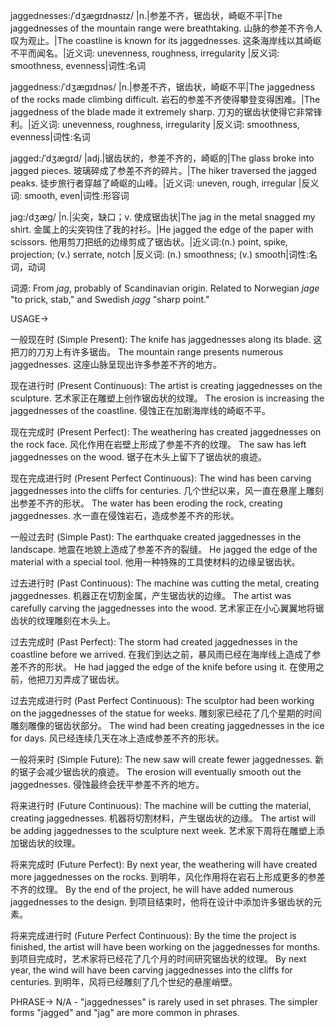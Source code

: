 jaggednesses:/ˈdʒæɡɪdnəsɪz/
|n.|参差不齐，锯齿状，崎岖不平|The jaggednesses of the mountain range were breathtaking. 山脉的参差不齐令人叹为观止。|The coastline is known for its jaggednesses. 这条海岸线以其崎岖不平而闻名。|近义词: unevenness, roughness, irregularity |反义词: smoothness, evenness|词性:名词

jaggedness:/ˈdʒæɡɪdnəs/
|n.|参差不齐，锯齿状，崎岖不平|The jaggedness of the rocks made climbing difficult. 岩石的参差不齐使得攀登变得困难。|The jaggedness of the blade made it extremely sharp. 刀刃的锯齿状使得它非常锋利。|近义词: unevenness, roughness, irregularity |反义词: smoothness, evenness|词性:名词

jagged:/ˈdʒæɡɪd/
|adj.|锯齿状的，参差不齐的，崎岖的|The glass broke into jagged pieces. 玻璃碎成了参差不齐的碎片。|The hiker traversed the jagged peaks. 徒步旅行者穿越了崎岖的山峰。|近义词: uneven, rough, irregular |反义词: smooth, even|词性:形容词

jag:/dʒæɡ/
|n.|尖突，缺口；v. 使成锯齿状|The jag in the metal snagged my shirt. 金属上的尖突钩住了我的衬衫。|He jagged the edge of the paper with scissors. 他用剪刀把纸的边缘剪成了锯齿状。|近义词:(n.) point, spike, projection; (v.) serrate, notch |反义词: (n.) smoothness; (v.) smooth|词性:名词，动词


词源:  From *jag*, probably of Scandinavian origin.  Related to Norwegian *jage* "to prick, stab," and Swedish *jagg* "sharp point."

USAGE->

一般现在时 (Simple Present):
The knife has jaggednesses along its blade. 这把刀的刀刃上有许多锯齿。
The mountain range presents numerous jaggednesses. 这座山脉呈现出许多参差不齐的地方。


现在进行时 (Present Continuous):
The artist is creating jaggednesses on the sculpture. 艺术家正在雕塑上创作锯齿状的纹理。
The erosion is increasing the jaggednesses of the coastline.  侵蚀正在加剧海岸线的崎岖不平。


现在完成时 (Present Perfect):
The weathering has created jaggednesses on the rock face.  风化作用在岩壁上形成了参差不齐的纹理。
The saw has left jaggednesses on the wood. 锯子在木头上留下了锯齿状的痕迹。


现在完成进行时 (Present Perfect Continuous):
The wind has been carving jaggednesses into the cliffs for centuries.  几个世纪以来，风一直在悬崖上雕刻出参差不齐的形状。
The water has been eroding the rock, creating jaggednesses. 水一直在侵蚀岩石，造成参差不齐的形状。


一般过去时 (Simple Past):
The earthquake created jaggednesses in the landscape.  地震在地貌上造成了参差不齐的裂缝。
He jagged the edge of the material with a special tool. 他用一种特殊的工具使材料的边缘呈锯齿状。


过去进行时 (Past Continuous):
The machine was cutting the metal, creating jaggednesses. 机器正在切割金属，产生锯齿状的边缘。
The artist was carefully carving the jaggednesses into the wood. 艺术家正在小心翼翼地将锯齿状的纹理雕刻在木头上。


过去完成时 (Past Perfect):
The storm had created jaggednesses in the coastline before we arrived. 在我们到达之前，暴风雨已经在海岸线上造成了参差不齐的形状。
He had jagged the edge of the knife before using it. 在使用之前，他把刀刃弄成了锯齿状。


过去完成进行时 (Past Perfect Continuous):
The sculptor had been working on the jaggednesses of the statue for weeks.  雕刻家已经花了几个星期的时间雕刻雕像的锯齿状部分。
The wind had been creating jaggednesses in the ice for days.  风已经连续几天在冰上造成参差不齐的形状。



一般将来时 (Simple Future):
The new saw will create fewer jaggednesses. 新的锯子会减少锯齿状的痕迹。
The erosion will eventually smooth out the jaggednesses. 侵蚀最终会抚平参差不齐的地方。


将来进行时 (Future Continuous):
The machine will be cutting the material, creating jaggednesses.  机器将切割材料，产生锯齿状的边缘。
The artist will be adding jaggednesses to the sculpture next week.  艺术家下周将在雕塑上添加锯齿状的纹理。



将来完成时 (Future Perfect):
By next year, the weathering will have created more jaggednesses on the rocks.  到明年，风化作用将在岩石上形成更多的参差不齐的纹理。
By the end of the project, he will have added numerous jaggednesses to the design.  到项目结束时，他将在设计中添加许多锯齿状的元素。



将来完成进行时 (Future Perfect Continuous):
By the time the project is finished, the artist will have been working on the jaggednesses for months. 到项目完成时，艺术家将已经花了几个月的时间研究锯齿状的纹理。
By next year, the wind will have been carving jaggednesses into the cliffs for centuries. 到明年，风将已经雕刻了几个世纪的悬崖峭壁。

PHRASE->
N/A - "jaggednesses" is rarely used in set phrases.  The simpler forms "jagged" and "jag" are more common in phrases.


